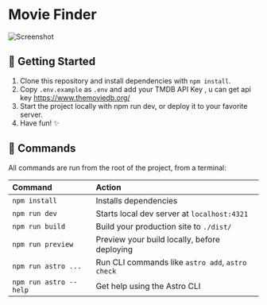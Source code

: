 # Movie Finder


![Screenshot](./screenshot.png)

## 🚀 Getting Started

1. Clone this repository and install dependencies with `npm install`.
2. Copy `.env.example` as `.env` and add your TMDB API Key , u can get api key https://www.themoviedb.org/
3. Start the project locally with npm run dev, or deploy it to your favorite server.
4. Have fun! ✨

## 🧞 Commands

All commands are run from the root of the project, from a terminal:

| Command                | Action                                           |
| :--------------------- | :----------------------------------------------- |
| `npm install`          | Installs dependencies                            |
| `npm run dev`          | Starts local dev server at `localhost:4321`      |
| `npm run build`        | Build your production site to `./dist/`          |
| `npm run preview`      | Preview your build locally, before deploying     |
| `npm run astro ...`    | Run CLI commands like `astro add`, `astro check` |
| `npm run astro --help` | Get help using the Astro CLI                     |
